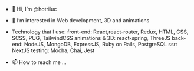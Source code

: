 - 👋 Hi, I’m @hotriluc
- 👀 I’m interested in Web development, 3D and animations

- Technology that I use: 
  front-end: React,react-router, Redux, HTML, CSS, SCSS, PUG, TailwindCSS
  animations & 3D: react-spring, ThreeJS
  back-end: NodeJS, MongoDB, ExpressJS, Ruby on Rails, PostgreSQL
  ssr: NextJS
  testing: Mocha, Chai, Jest
  
- 📫 How to reach me ...

<!---
hotriluc/hotriluc is a ✨ special ✨ repository because its `README.md` (this file) appears on your GitHub profile.
You can click the Preview link to take a look at your changes.
--->
